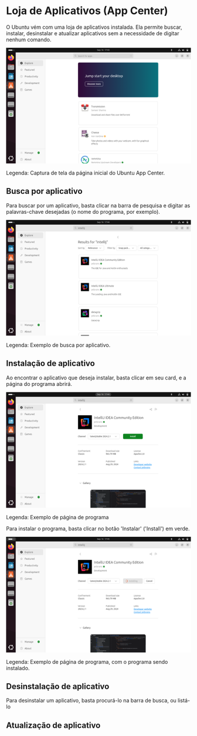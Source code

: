 # Loja de Aplicativos (App Center)

O Ubuntu vém com uma loja de aplicativos instalada. Ela permite buscar, instalar, desinstalar e atualizar aplicativos sem a necessidade de digitar nenhum comando.

<img src="../Imagens/VirtualBox_Ubuntu%201_16_09_2024_14_43_20.png" alt="Captura de tela da página inicial do Ubuntu App Center. Nela é mostrado uma janela com uma barra de pesquisa, uma barra de navegação e o conteúdo principal. Na barra pesquisa tem uma caixa de texto com o título: 'Search for apps' (Pesquisar por apps). Na barra de navegação, contém os botões: 'Explore' (Explorar), 'Featured' (Destaque), 'Productivity' (Produtividade), 'Development' (Desenvolvimento), 'Games' (Jogos). E na área de conteúdo principal, contém um card em azul escrito 'Jump start your desktop' (Dê um impulso ao seu desktop), com o botão 'Discover more' (Descubra mais), embaixo desse card há um card com o programa 'Transmission' e outro card com o programa 'Cheese'.">

Legenda: Captura de tela da página inicial do Ubuntu App Center.

## Busca por aplicativo

Para buscar por um aplicativo, basta clicar na barra de pesquisa e digitar as palavras-chave desejadas (o nome do programa, por exemplo).

<img src="../Imagens/VirtualBox_Ubuntu%201_16_09_2024_14_44_42.png" alt="Exemplo de busca por aplicativo. Nele é mostrado uma janela com uma barra de pesquisa, uma barra de navegação e o conteúdo principal. Na barra de pesquisa, na caixa de texto, foi digitado 'Intellij'. Na barra de navegação, contém os botões: 'Explore' (Explorar), 'Featured' (Destaque), 'Productivity' (Produtividade), 'Development' (Desenvolvimento), 'Games' (Jogos). E na área de conteúdo principal, contém três cards: O primeiro card contém o título 'IntelliJ IDEA Community Edition' e subtítulo 'jetbrains' com um símbolo verificado, e no conteúdo: 'The IDE for Java and Kotlin enthusiasts. No segundo card contém o título 'IntelliJ IDEA Ultimate', o subtítulo 'jetbrains' com o símbolo verificado, e no conteúdo: 'The Leading Java e Kotlin IDE'. E no terceiro card, o título: 'datagrip', o subtítulo 'jetbrains' com o símbolo verificado, e o conteúdo 'DataGrip'.">

Legenda: Exemplo de busca por aplicativo.

## Instalação de aplicativo

Ao encontrar o aplicativo que deseja instalar, basta clicar em seu card, e a página do programa abrirá.

<img src="../Imagens/VirtualBox_Ubuntu%201_16_09_2024_14_44_57.png" alt="Exemplo de página de programa. Nele é mostrado uma janela com uma barra de pesquisa, uma barra de navegação e o conteúdo principal. Na barra de pesquisa, na caixa de texto, foi digitado 'Intellij'. Na barra de navegação, contém os botões: 'Explore' (Explorar), 'Featured' (Destaque), 'Productivity' (Produtividade), 'Development' (Desenvolvimento), 'Games' (Jogos). E na área de conteúdo principal contém o título 'IntelliJ IDEA Community Edition', o subtítulo 'jetbrains' com o símbolo de verificado, o sub-subtítulo 'Development', e o conteúdo: Na primeira linha em negrito: 'Channel' e ao lado um menu de seleção com a opção 'latest/stable 2024.2.1' selecionada, e á direita o botão 'Install' em verde. Em baixo 'Confinement': 'classic', 'Download size': '963.79 MB', 'License': 'Apache-2.0', 'Version': '2024-2.1', 'Published': 'Aug 29, 2024', 'Links': ['Developer website', 'Contact jetbrains']. E em baixo, em negrito 'Gallery'. Em baixo contém parte da captura de tela do programa.">

Legenda: Exemplo de página de programa

Para instalar o programa, basta clicar no botão 'Instalar' ('Install') em verde.

<img src="../Imagens/VirtualBox_Ubuntu 1_16_09_2024_14_45_17.png" alt="Exemplo de página de programa. Nele é mostrado uma janela com uma barra de pesquisa, uma barra de navegação e o conteúdo principal. Na barra de pesquisa, na caixa de texto, foi digitado 'Intellij'. Na barra de navegação, contém os botões: 'Explore' (Explorar), 'Featured' (Destaque), 'Productivity' (Produtividade), 'Development' (Desenvolvimento), 'Games' (Jogos). E na área de conteúdo principal contém o título 'IntelliJ IDEA Community Edition', o subtítulo 'jetbrains' com o símbolo de verificado, o sub-subtítulo 'Development', e o conteúdo: Na primeira linha em negrito: 'Channel' e ao lado um menu de seleção com a opção 'latest/stable 2024.2.1' selecionada, e á direita o botão 'Install' com um indicador de carregamento redondo. Em baixo 'Confinement': 'classic', 'Download size': '963.79 MB', 'License': 'Apache-2.0', 'Version': '2024-2.1', 'Published': 'Aug 29, 2024', 'Links': ['Developer website', 'Contact jetbrains']. E em baixo, em negrito 'Gallery'. Em baixo contém parte da captura de tela do programa.">

Legenda: Exemplo de página de programa, com o programa sendo instalado.

## Desinstalação de aplicativo

Para desinstalar um aplicativo, basta procurá-lo na barra de busca, ou listá-lo 

## Atualização de aplicativo
